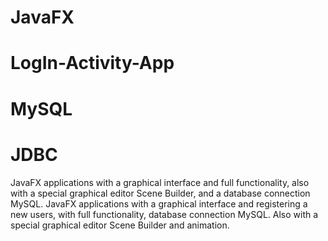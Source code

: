 # JavaFX

# LogIn-Activity-App
# MySQL 
# JDBC
JavaFX applications with a graphical interface and full functionality, 
also with a special graphical editor Scene Builder,
and a database connection MySQL.
JavaFX applications with a graphical interface and registering a new users,
with full functionality, database connection MySQL. 
Also with a special graphical editor Scene Builder and animation. 


 

